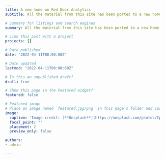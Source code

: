 ```yaml
---
title: A new home on Red Door Analytics
subtitle: All the material from this site has been ported to a new home on reddooranalytics.se

# Summary for listings and search engines
summary: All the material from this site has been ported to a new home on reddooranalytics.se

# Link this post with a project
projects: []

# Date published
date: "2022-04-11T00:00:00Z"

# Date updated
lastmod: "2022-04-11T00:00:00Z"

# Is this an unpublished draft?
draft: true

# Show this page in the Featured widget?
featured: false

# Featured image
# Place an image named `featured.jpg/png` in this page's folder and customize its options here.
image:
  caption: 'Image credit: [**Unsplash**](https://unsplash.com/photos/CpkOjOcXdUY)'
  focal_point: ""
  placement: 2
  preview_only: false

authors:
- admin

---
```



